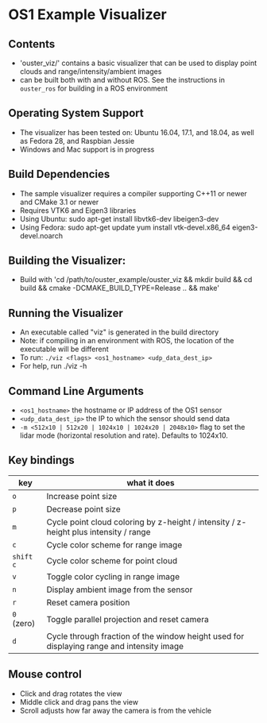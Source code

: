 # OS1 Example Visualizer

## Contents
* 'ouster_viz/' contains a basic visualizer that can be used to
  display point clouds and range/intensity/ambient images
* can be built both with and without ROS. See the instructions in
  `ouster_ros` for building in a ROS environment

## Operating System Support
* The visualizer has been tested on: Ubuntu 16.04, 17.1, and 18.04, as
  well as Fedora 28, and Raspbian Jessie
* Windows and Mac support is in progress

## Build Dependencies
* The sample visualizer requires a compiler supporting C++11 or newer
  and CMake 3.1 or newer
* Requires VTK6 and Eigen3 libraries
* Using Ubuntu: sudo apt-get install libvtk6-dev libeigen3-dev
* Using Fedora: sudo apt-get update yum install vtk-devel.x86_64
  eigen3-devel.noarch

## Building the Visualizer:
* Build with 'cd /path/to/ouster_example/ouster_viz && mkdir build &&
  cd build && cmake -DCMAKE_BUILD_TYPE=Release .. && make'

## Running the Visualizer
* An executable called "viz" is generated in the build directory
* Note: if compiling in an environment with ROS, the location of the
  executable will be different
* To run: `./viz <flags> <os1_hostname> <udp_data_dest_ip>`
* For help, run ./viz -h

## Command Line Arguments
* `<os1_hostname>` the hostname or IP address of the OS1 sensor
* `<udp_data_dest_ip>` the IP to which the sensor should send data
* `-m <512x10 | 512x20 | 1024x10 | 1024x20 | 2048x10>` flag to set the lidar
  mode (horizontal resolution and rate). Defaults to 1024x10.

## Key bindings
| key | what it does |
| ----| ------------ |
| `o` | Increase point size |
| `p` | Decrease point size |
| `m` | Cycle point cloud coloring by z-height / intensity / z-height plus intensity / range |
| `c` | Cycle color scheme for range image |
| `shift c` | Cycle color scheme for point cloud |
| `v` | Toggle color cycling in range image |
| `n` | Display ambient image from the sensor|
| `r` | Reset camera position
| `0` (zero) | Toggle parallel projection and reset camera |
| `d` | Cycle through fraction of the window height used for displaying range and intensity image |

## Mouse control
* Click and drag rotates the view
* Middle click and drag pans the view
* Scroll adjusts how far away the camera is from the vehicle
